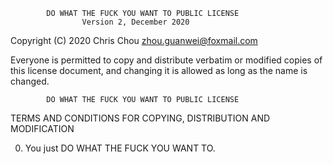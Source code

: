             DO WHAT THE FUCK YOU WANT TO PUBLIC LICENSE
                    Version 2, December 2020 

 Copyright (C) 2020 Chris Chou <zhou.guanwei@foxmail.com>

 Everyone is permitted to copy and distribute verbatim or modified
 copies of this license document, and changing it is allowed as long
 as the name is changed.

            DO WHAT THE FUCK YOU WANT TO PUBLIC LICENSE
   TERMS AND CONDITIONS FOR COPYING, DISTRIBUTION AND MODIFICATION

  0. You just DO WHAT THE FUCK YOU WANT TO.
